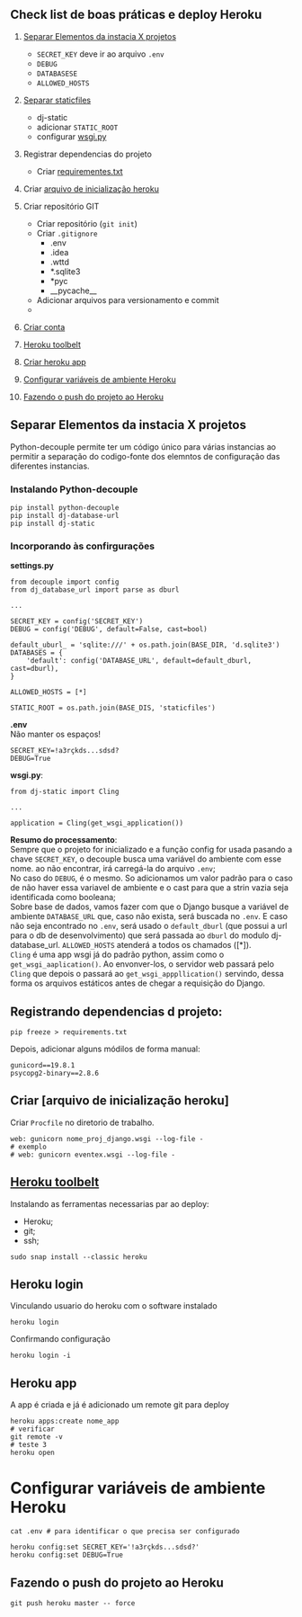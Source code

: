 ## Check list de boas práticas e deploy Heroku

1. [Separar Elementos da instacia X projetos](#Separar-Elementos-da-instacia-X-projetos)  
    * `SECRET_KEY` deve ir ao arquivo `.env`
    * `DEBUG`  
    * `DATABASESE`  
    * `ALLOWED_HOSTS`  
    
1. [Separar staticfiles]()  
    * dj-static
    * adicionar `STATIC_ROOT`  
    * configurar [wsgi.py]()
1. Registrar dependencias do projeto
    * Criar [requirementes.txt]()
1. Criar [arquivo de inicialização heroku]()
1. Criar repositório GIT  
    * Criar repositório (`git init`)  
    * Criar `.gitignore`  
        * .env
        * .idea
        * .wttd
        * *.sqlite3
        * *pyc
        * \_\_pycache__  
    * Adicionar arquivos para versionamento e commit
    *
1. [Criar conta](https://www.heroku.com/)  
1. [Heroku toolbelt](#Heroku-toolbelt)  
1. [Criar heroku app](#Heroku-app)  
1. [Configurar variáveis de ambiente Heroku]()  
1. [Fazendo o push do projeto ao Heroku]()  

## Separar Elementos da instacia X projetos  
Python-decouple permite ter um código único para várias instancias ao permitir a separação do codigo-fonte dos elemntos de configuração das diferentes instancias.  

### Instalando Python-decouple  

```
pip install python-decouple
pip install dj-database-url
pip install dj-static
```

### Incorporando às confirgurações  

**settings.py**
```
from decouple import config
from dj_database_url import parse as dburl

...

SECRET_KEY = config('SECRET_KEY')
DEBUG = config('DEBUG', default=False, cast=bool)

default_uburl_ = 'sqlite:///' + os.path.join(BASE_DIR, 'd.sqlite3')
DATABASES = {
    'default': config('DATABASE_URL', default=default_dburl, cast=dburl),
}

ALLOWED_HOSTS = [*]

STATIC_ROOT = os.path.join(BASE_DIS, 'staticfiles')
```

**.env**  
Não manter os espaços!
```
SECRET_KEY=!a3rçkds...sdsd?
DEBUG=True
```  

**wsgi.py**:  

```
from dj-static import Cling

...

application = Cling(get_wsgi_application())
```

**Resumo do processamento**:    
Sempre que o projeto for inicializado e a função config for usada pasando a chave `SECRET_KEY`, o decouple busca uma variável do ambiente com esse nome. ao não encontrar, irá carregá-la do arquivo `.env`;  
No caso do `DEBUG`, é o mesmo. So adicionamos um valor padrão para o caso de não haver essa variavel de ambiente e o cast para que a strin vazia seja identificada como booleana;  
Sobre base de dados, vamos fazer com que o Django busque a variável de ambiente `DATABASE_URL` que, caso não exista, será buscada no `.env`. E caso não seja encontrado no `.env`, será usado o `default_dburl` (que possui a url para o db de desenvolvimento) que será passada ao `dburl` do modulo dj-database_url. 
`ALLOWED_HOSTS` atenderá a todos os chamados ([*]).  
`Cling` é uma app wsgi já do padrão python, assim como o `get_wsgi_aaplication()`. Ao envonver-los, o servidor web passará pelo `Cling` que depois o passará ao `get_wsgi_apppllication()` servindo, dessa forma os arquivos estáticos antes de chegar a requisição do Django.  

## Registrando dependencias d projeto:  

```
pip freeze > requirements.txt
```  
Depois, adicionar alguns módilos de forma manual:
```
gunicord==19.8.1
psycopg2-binary==2.8.6
```  

## Criar [arquivo de inicialização heroku]  

Criar `Procfile` no diretorio de trabalho.

```
web: gunicorn nome_proj_django.wsgi --log-file -
# exemplo
# web: gunicorn eventex.wsgi --log-file -
```

## [Heroku toolbelt](https://devcenter.heroku.com/articles/heroku-cli)  
Instalando as ferramentas necessarias par ao deploy:
* Heroku;  
* git;  
* ssh;  

```
sudo snap install --classic heroku
```

## Heroku login  
Vinculando usuario do heroku com o software instalado  

```
heroku login
```

Confirmando configuração

```
heroku login -i
```
## Heroku app  
A app é criada e já é adicionado um remote git para deploy
```
heroku apps:create nome_app
# verificar
git remote -v
# teste 3
heroku open
```

# Configurar variáveis de ambiente Heroku


```
cat .env # para identificar o que precisa ser configurado

heroku config:set SECRET_KEY='!a3rçkds...sdsd?'
heroku config:set DEBUG=True
```

## Fazendo o push do projeto ao Heroku

```
git push heroku master -- force
```